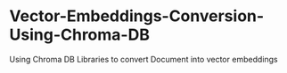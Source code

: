 # Vector-Embeddings-Conversion-Using-Chroma-DB
Using Chroma DB Libraries to convert Document into vector embeddings
